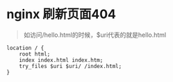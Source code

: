 # nginx 刷新页面404

> 如访问/hello.html的时候，$uri代表的就是hello.html

```nginx
location / {
    root html;
    index index.html index.htm;
    try_files $uri $uri/ /index.html;
}
```




